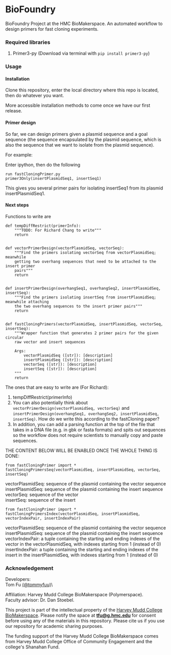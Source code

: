 # BioFoundry

BioFoundry Project at the HMC BioMakerspace. An automated workflow to design primers for fast cloning experiments.

### Required libraries

1. Primer3-py (Download via terminal with `pip install primer3-py`)

### Usage

#### Installation

Clone this repository, enter the local directory where this repo is located, then do whatever you want.

More accessible installation methods to come once we have our first release.

#### Primer design

So far, we can design primers given a plasmid sequence and a goal sequence (the sequence encapsulated by the plasmid sequence, which is also the sequence that we want to isolate from the plasmid sequence).

For example:

Enter ipython, then do the following

```
run fastCloningPrimer.py
primer3Only(insertPlasmidSeq1, insertSeq1)
```

This gives you several primer pairs for isolating insertSeq1 from its plasmid insertPlasmidSeq1.

#### Next steps

Functions to write are

```
def tempDiffRestrict(primerInfo):
    """TODO: For Richard Chang to write"""
    return


def vectorPrimerDesign(vectorPlasmidSeq, vectorSeq):
    """Find the primers isolating vectorSeq from vectorPlasmidSeq; meanwhile
    getting two overhang sequences that need to be attached to the insert primer
    pairs"""
    return


def insertPrimerDesign(overhangSeq1, overhangSeq2, insertPlasmidSeq, insertSeq):
    """Find the primers isolating insertSeq from insertPlasmidSeq; meanwhile attaching
    the two overhang sequences to the insert primer pairs"""
    return


def fastCloningPrimers(vectorPlasmidSeq, insertPlasmidSeq, vectorSeq, insertSeq):
    """Wrapper function that generates 2 primer pairs for the given circular
    raw vector and insert sequences

    Args:
        vectorPlasmidSeq ([str]): [description]
        insertPlasmidSeq ([str]): [description]
        vectorSeq ([str]): [description]
        insertSeq ([str]): [description]
    """
    return
```

The ones that are easy to write are (For Richard):

1. tempDiffRestrict(primerInfo)
2. You can also potentially think about `vectorPrimerDesign(vectorPlasmidSeq, vectorSeq)` and `insertPrimerDesign(overhangSeq1, overhangSeq2, insertPlasmidSeq, insertSeq)`. How do we write this according to the fastCloning paper?
3. In addition, you can add a parsing function at the top of the file that takes in a DNA file (e.g. in gbk or fasta formats) and spits out sequences so the workflow does not require scientists to manually copy and paste sequences.

THE CONTENT BELOW WILL BE ENABLED ONCE THE WHOLE THING IS DONE:

```
from fastCloningPrimer import *
fastCloningPrimersSeq(vectorPlasmidSeq, insertPlasmidSeq, vectorSeq, insertSeq)
```

vectorPlasmidSeq: sequence of the plasmid containing the vector sequence\
insertPlasmidSeq: sequence of the plasmid containing the insert sequence\
vectorSeq: sequence of the vector\
insertSeq: sequence of the insert

```
from fastCloningPrimer import *
fastCloningPrimersIndex(vectorPlasmidSeq, insertPlasmidSeq, vectorIndexPair, insertIndexPair)
```

vectorPlasmidSeq: sequence of the plasmid containing the vector sequence\
insertPlasmidSeq: sequence of the plasmid containing the insert sequence\
vectorIndexPair: a tuple containing the starting and ending indexes of the vector in the vectorPlasmidSeq, with indexes starting from 1 (instead of 0)\
insertIndexPair: a tuple containing the starting and ending indexes of the insert in the insertPlasmidSeq, with indexes starting from 1 (instead of 0)

### Acknowledgement

Developers:\
Tom Fu [(@tommyfuu)](https://github.com/tommyfuu)\

Affiliation: Harvey Mudd College BioMakerspace (Polymerspace). \
Faculty advisor: Dr. Dan Stoebel.

This project is part of the intellectual property of the [Harvey Mudd College BioMakerspace](https://biomakerspace.com/). Please notify the space at **tfu@g.hmc.edu** for consent before using any of the materials in this repository. Please cite us if you use our repository for academic sharing purposes.

The funding support of the Harvey Mudd College BioMakerspace comes from Harvey Mudd College Office of Community Engagement and the college's Shanahan Fund.
